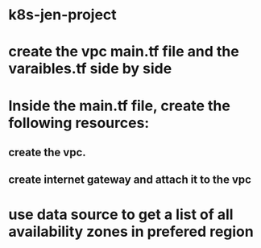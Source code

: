 # k8s-jen-project
# create the vpc main.tf file and the varaibles.tf side by side
# Inside the main.tf file, create the following resources:
## create the vpc.
## create internet gateway and attach it to the vpc
# use data source to get a list of all availability zones in prefered region
